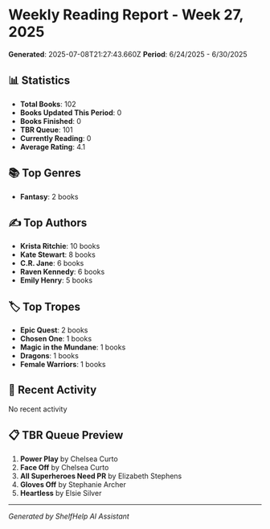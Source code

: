 # Weekly Reading Report - Week 27, 2025

**Generated**: 2025-07-08T21:27:43.660Z
**Period**: 6/24/2025 - 6/30/2025

## 📊 Statistics

- **Total Books**: 102
- **Books Updated This Period**: 0
- **Books Finished**: 0
- **TBR Queue**: 101
- **Currently Reading**: 0
- **Average Rating**: 4.1

## 📚 Top Genres

- **Fantasy**: 2 books

## ✍️ Top Authors

- **Krista Ritchie**: 10 books
- **Kate  Stewart**: 8 books
- **C.R. Jane**: 6 books
- **Raven Kennedy**: 6 books
- **Emily Henry**: 5 books

## 🏷️ Top Tropes

- **Epic Quest**: 2 books
- **Chosen One**: 1 books
- **Magic in the Mundane**: 1 books
- **Dragons**: 1 books
- **Female Warriors**: 1 books

## 📖 Recent Activity

No recent activity

## 📋 TBR Queue Preview

1. **Power Play** by Chelsea Curto
2. **Face Off** by Chelsea Curto
3. **All Superheroes Need PR** by Elizabeth  Stephens
4. **Gloves Off** by Stephanie  Archer
5. **Heartless** by Elsie Silver

---

*Generated by ShelfHelp AI Assistant*
